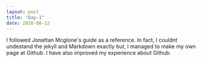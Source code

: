 ```yaml
---
layout: post
title: "Day-1"
date: 2020-08-12
---
```



I followed Jonattan Mcglone's guide as a reference. In fact, I couldnt undestand the jekyll and Markdown exactly but, I managed to make my own page at Github. 
I have also improved my experience about Github.
